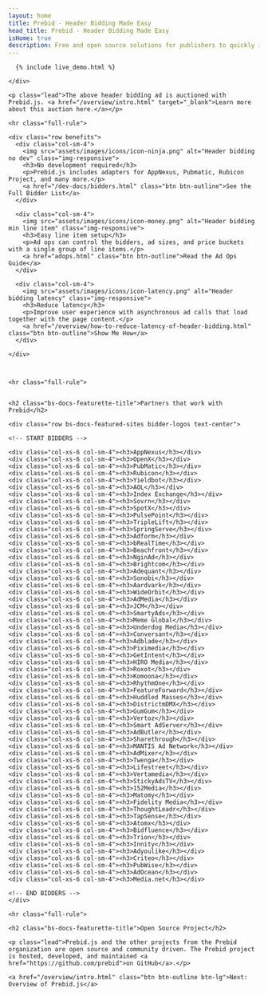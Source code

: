 ```yaml
---
layout: home
title: Prebid - Header Bidding Made Easy
head_title: Prebid - Header Bidding Made Easy
isHome: true
description: Free and open source solutions for publishers to quickly implement header bidding.
---
```


<a name="pb-home-live-demo"></a>

<div class="row">
    <div class="col-sm-10 col-sm-offset-1 text-center">

      {% include live_demo.html %}

    </div>
</div>

<div class="bs-docs-featurette pb-home pb-docs">

    <p class="lead">The above header bidding ad is auctioned with Prebid.js. <a href="/overview/intro.html" target="_blank">Learn more about this auction here.</a></p>

    <hr class="full-rule">

    <div class="row benefits">
      <div class="col-sm-4">
        <img src="assets/images/icons/icon-ninja.png" alt="Header bidding no dev" class="img-responsive">
        <h3>No development required</h3>
        <p>Prebid.js includes adapters for AppNexus, Pubmatic, Rubicon Project, and many more.</p>
        <a href="/dev-docs/bidders.html" class="btn btn-outline">See the Full Bidder List</a>
      </div>

      <div class="col-sm-4">
        <img src="assets/images/icons/icon-money.png" alt="Header bidding min line item" class="img-responsive">
        <h3>Easy line item setup</h3>
        <p>Ad ops can control the bidders, ad sizes, and price buckets with a single group of line items.</p>
        <a href="adops.html" class="btn btn-outline">Read the Ad Ops Guide</a>
      </div>

      <div class="col-sm-4">
        <img src="assets/images/icons/icon-latency.png" alt="Header bidding latency" class="img-responsive">
        <h3>Reduce latency</h3>
        <p>Improve user experience with asynchronous ad calls that load together with the page content.</p>
        <a href="/overview/how-to-reduce-latency-of-header-bidding.html" class="btn btn-outline">Show Me How</a>
      </div>

    </div>



    <hr class="full-rule">


    <h2 class="bs-docs-featurette-title">Partners that work with Prebid</h2>

    <div class="row bs-docs-featured-sites bidder-logos text-center">

    <!-- START BIDDERS -->

    <div class="col-xs-6 col-sm-4"><h3>AppNexus</h3></div>
    <div class="col-xs-6 col-sm-4"><h3>OpenX</h3></div>
    <div class="col-xs-6 col-sm-4"><h3>PubMatic</h3></div>
    <div class="col-xs-6 col-sm-4"><h3>Rubicon</h3></div>
    <div class="col-xs-6 col-sm-4"><h3>Yieldbot</h3></div>
    <div class="col-xs-6 col-sm-4"><h3>AOL</h3></div>
    <div class="col-xs-6 col-sm-4"><h3>Index Exchange</h3></div>
    <div class="col-xs-6 col-sm-4"><h3>Sovrn</h3></div>
    <div class="col-xs-6 col-sm-4"><h3>SpotX</h3></div>
    <div class="col-xs-6 col-sm-4"><h3>PulsePoint</h3></div>
    <div class="col-xs-6 col-sm-4"><h3>TripleLift</h3></div>
    <div class="col-xs-6 col-sm-4"><h3>SpringServe</h3></div>
    <div class="col-xs-6 col-sm-4"><h3>Adform</h3></div>
    <div class="col-xs-6 col-sm-4"><h3>bRealTime</h3></div>
    <div class="col-xs-6 col-sm-4"><h3>Beachfront</h3></div>
    <div class="col-xs-6 col-sm-4"><h3>NginAd</h3></div>
    <div class="col-xs-6 col-sm-4"><h3>Brightcom</h3></div>
    <div class="col-xs-6 col-sm-4"><h3>Adequant</h3></div>
    <div class="col-xs-6 col-sm-4"><h3>Sonobi</h3></div>
    <div class="col-xs-6 col-sm-4"><h3>Aardvark</h3></div>
    <div class="col-xs-6 col-sm-4"><h3>WideOrbit</h3></div>
    <div class="col-xs-6 col-sm-4"><h3>AdMedia</h3></div>
    <div class="col-xs-6 col-sm-4"><h3>JCM</h3></div>
    <div class="col-xs-6 col-sm-4"><h3>SmartyAds</h3></div>
    <div class="col-xs-6 col-sm-4"><h3>Meme Global</h3></div>
    <div class="col-xs-6 col-sm-4"><h3>Underdog Media</h3></div>
    <div class="col-xs-6 col-sm-4"><h3>Conversant</h3></div>
    <div class="col-xs-6 col-sm-4"><h3>Adblade</h3></div>
    <div class="col-xs-6 col-sm-4"><h3>Piximedia</h3></div>
    <div class="col-xs-6 col-sm-4"><h3>GetIntent</h3></div>
    <div class="col-xs-6 col-sm-4"><h3>HIRO Media</h3></div>
    <div class="col-xs-6 col-sm-4"><h3>Roxot</h3></div>
    <div class="col-xs-6 col-sm-4"><h3>Komoona</h3></div>
    <div class="col-xs-6 col-sm-4"><h3>RhythmOne</h3></div>
    <div class="col-xs-6 col-sm-4"><h3>FeatureForward</h3></div>
    <div class="col-xs-6 col-sm-4"><h3>Huddled Masses</h3></div>
    <div class="col-xs-6 col-sm-4"><h3>DistrictmDMX</h3></div>
    <div class="col-xs-6 col-sm-4"><h3>GumGum</h3></div>
    <div class="col-xs-6 col-sm-4"><h3>Vertoz</h3></div>
    <div class="col-xs-6 col-sm-4"><h3>Smart AdServer</h3></div>
    <div class="col-xs-6 col-sm-4"><h3>AdButler</h3></div>
    <div class="col-xs-6 col-sm-4"><h3>Sharethrough</h3></div>
    <div class="col-xs-6 col-sm-4"><h3>MANTIS Ad Network</h3></div>
    <div class="col-xs-6 col-sm-4"><h3>AdMixer</h3></div>
    <div class="col-xs-6 col-sm-4"><h3>Twenga</h3></div>
    <div class="col-xs-6 col-sm-4"><h3>Lifestreet</h3></div>
    <div class="col-xs-6 col-sm-4"><h3>Vertamedia</h3></div>
    <div class="col-xs-6 col-sm-4"><h3>StickyAdsTV</h3></div>
    <div class="col-xs-6 col-sm-4"><h3>152Media</h3></div>
    <div class="col-xs-6 col-sm-4"><h3>Matomy</h3></div>
    <div class="col-xs-6 col-sm-4"><h3>Fidelity Media</h3></div>
    <div class="col-xs-6 col-sm-4"><h3>ThoughtLeadr</h3></div>
    <div class="col-xs-6 col-sm-4"><h3>TapSense</h3></div>
    <div class="col-xs-6 col-sm-4"><h3>Atomx</h3></div>
    <div class="col-xs-6 col-sm-4"><h3>Bidfluence</h3></div>
    <div class="col-xs-6 col-sm-4"><h3>Trion</h3></div>
    <div class="col-xs-6 col-sm-4"><h3>Innity</h3></div>
    <div class="col-xs-6 col-sm-4"><h3>Adyoulike</h3></div>
    <div class="col-xs-6 col-sm-4"><h3>Criteo</h3></div>
    <div class="col-xs-6 col-sm-4"><h3>PubWise</h3></div>
    <div class="col-xs-6 col-sm-4"><h3>AdOcean</h3></div>
    <div class="col-xs-6 col-sm-4"><h3>Media.net</h3></div>

    <!-- END BIDDERS -->
    </div>

    <hr class="full-rule">

    <h2 class="bs-docs-featurette-title">Open Source Project</h2>

    <p class="lead">Prebid.js and the other projects from the Prebid organization are open source and community driven. The Prebid project is hosted, developed, and maintained <a href="https://github.com/prebid">on GitHub</a>.</p>

    <a href="/overview/intro.html" class="btn btn-outline btn-lg">Next: Overview of Prebid.js</a>

</div>
